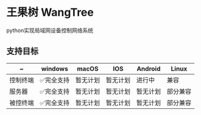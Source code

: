 # 王果树 WangTree
python实现局域网设备控制网络系统


## 支持目标
|~|windows|macOS|IOS|Android|Linux|
|---|---|---|---|---|---
|控制终端|✅完全支持|暂无计划|暂无计划|进行中|兼容
|服务器|✅完全支持|暂无计划|暂无计划|暂无计划|部分兼容
|被控终端|✅完全支持|暂无计划|暂无计划|暂无计划|部分兼容
